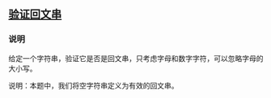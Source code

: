 ## [验证回文串](https://leetcode-cn.com/problems/valid-palindrome/)
### 说明

给定一个字符串，验证它是否是回文串，只考虑字母和数字字符，可以忽略字母的大小写。

说明：本题中，我们将空字符串定义为有效的回文串。
